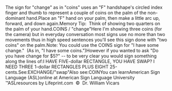 The sign for "change" as in "coins" uses an "F" handshape's circled 
			index finger and thumb to represent a couple of coins on the palm of 
			the non-dominant hand.Place an "F" hand on your palm, then make a little arc up, forward, and down 
again.Memory Tip:  Think of showing two quarters on the palm of your hand.COINS / "change"Here I'm showing three coins (for the camera) but in everyday 
			conversation most signs use no more than two movements thus in high 
			speed sentences you'll see this sign done with "two coins" on the 
			palm.Note: You could use the COINS sign 
			for "I have some change."  (As in, "I have some coins.")However if you wanted to ask "Do you have change for $5?" -- to be 
			very clear you would sign something along the lines of:I HAVE FIVE-dollar RECTANGLE, YOU HAVE SWAP? I NEED THREE 1-dollar 
			RECTANGLES PLUS EIGHT 25-cents.See:EXCHANGE/"swap"Also see:COINYou can learnAmerican Sign Language (ASL)online at American Sign Language University ™ASLresources by Lifeprint.com  ©  Dr. William Vicars